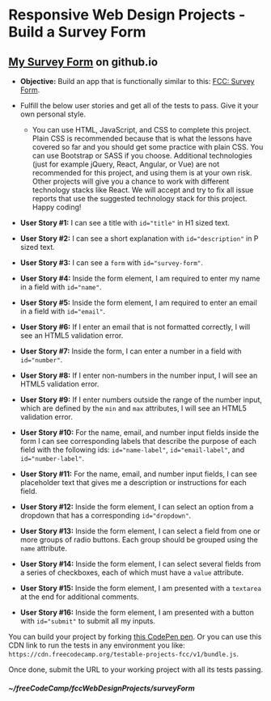 # Responsive Web Design Projects - Build a Survey Form

## [My Survey Form](https://johnbosch21.github.io/survey-form/) on github.io

* **Objective:** Build an app that is functionally similar to this: [FCC: Survey Form](https://codepen.io/freeCodeCamp/full/VPaoNP).  
* Fulfill the below user stories and get all of the tests to pass. Give it your own personal style.  
  * You can use HTML, JavaScript, and CSS to complete this project. Plain CSS is recommended because that is what the lessons have covered so far and you should get some practice with plain CSS. You can use Bootstrap or SASS if you choose. Additional technologies (just for example jQuery, React, Angular, or Vue) are not recommended for this project, and using them is at your own risk. Other projects will give you a chance to work with different technology stacks like React. We will accept and try to fix all issue reports that use the suggested technology stack for this project. Happy coding!  


* **User Story #1:** I can see a title with `id="title"` in H1 sized text.  
* **User Story #2:** I can see a short explanation with `id="description"` in P sized text.  
* **User Story #3:** I can see a `form` with `id="survey-form"`.  
* **User Story #4:** Inside the form element, I am required to enter my name in a field with `id="name"`.  
* **User Story #5:** Inside the form element, I am required to enter an email in a field with `id="email"`.  
* **User Story #6:** If I enter an email that is not formatted correctly, I will see an HTML5 validation error.  
* **User Story #7:** Inside the form, I can enter a number in a field with `id="number"`.  
* **User Story #8:** If I enter non-numbers in the number input, I will see an HTML5 validation error.  
* **User Story #9:** If I enter numbers outside the range of the number input, which are defined by the `min` and `max` attributes, I will see an HTML5 validation error.  
* **User Story #10:** For the name, email, and number input fields inside the form I can see corresponding labels that describe the purpose of each field with the following ids: `id="name-label"`, `id="email-label"`, and `id="number-label"`.  
* **User Story #11:** For the name, email, and number input fields, I can see placeholder text that gives me a description or instructions for each field.  
* **User Story #12:** Inside the form element, I can select an option from a dropdown that has a corresponding `id="dropdown"`.  
* **User Story #13:** Inside the form element, I can select a field from one or more groups of radio buttons. Each group should be grouped using the `name` attribute.  
* **User Story #14:** Inside the form element, I can select several fields from a series of checkboxes, each of which must have a `value` attribute.  
* **User Story #15:** Inside the form element, I am presented with a `textarea` at the end for additional comments.  
* **User Story #16:** Inside the form element, I am presented with a button with `id="submit"` to submit all my inputs.   

You can build your project by forking [this CodePen pen](https://codepen.io/freeCodeCamp/pen/MJjpwO). Or you can use this CDN link to run the tests in any environment you like: `https://cdn.freecodecamp.org/testable-projects-fcc/v1/bundle.js`.  

Once done, submit the URL to your working project with all its tests passing.  

##### ~/freeCodeCamp/fccWebDesignProjects/surveyForm  